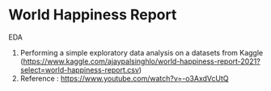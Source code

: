 # World Happiness Report

EDA
1. Performing a simple exploratory data analysis on a datasets from Kaggle (https://www.kaggle.com/ajaypalsinghlo/world-happiness-report-2021?select=world-happiness-report.csv)
2. Reference : https://www.youtube.com/watch?v=-o3AxdVcUtQ
